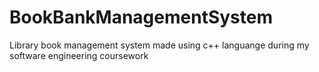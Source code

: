 # BookBankManagementSystem
Library book management system made using c++ languange during my software engineering coursework
